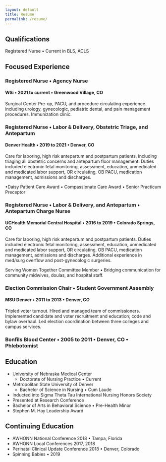 ```yaml
---
layout: default
title: Resume
permalink: /resume/
---
```


## Qualifications
Registered Nurse • Current in BLS, ACLS

## Focused Experience

### Registered Nurse • Agency Nurse
#### WSi • 2021 to current • Greenwood Village, CO
Surgical Center Pre-op, PACU, and procedure circulating experience including urology, gynecologic, pediatric dental, and pain management procedures. Immunization clinic.

### Registered Nurse • Labor & Delivery, Obstetric Triage, and Antepartum
#### Denver Health • 2019 to 2021 • Denver, CO

Care for laboring, high risk antepartum and postpartum patients, including triaging all obstetric concerns and antepartum floor management. Duties included electronic fetal monitoring, assessment, education, unmedicated and medicated labor support, OR circulating, OB PACU, medication management, admissions and discharges.

•Daisy Patient Care Award  • Compassionate Care Award • Senior Practicum Preceptor

### Registered Nurse • Labor & Delivery, and Antepartum • Antepartum Charge Nurse 

#### UCHealth Memorial Central Hospital • 2016 to 2019 • Colorado Springs, CO
Care for laboring, high risk antepartum and postpartum patients. Duties included electronic fetal monitoring, assessment, education, unmedicated and medicated labor support, OR circulating, OB PACU, medication management, admissions and discharges. Additional experience in med/surg overflow and post-gynecologic surgeries.

Serving Women Together Committee Member • Bridging communication for community midwives, doulas, and hospital staff.

### Election Commission Chair • Student Government Assembly
#### MSU Denver • 2011 to 2013 • Denver, CO
Tripled voter turnout. Hired and managed team of commissioners. Implemented candidate and voter recruitment and education; code and bylaw overhaul. Led election coordination between three colleges and campus services.

### Bonfils Blood Center • 2005 to 2011 • Denver, CO • Phlebotomist

## Education

- University of Nebraska Medical Center
    - Doctorate of Nursing Practice • Current
- Metropolitan State University of Denver
    - Bachelor of Science in Nursing • Cum Laude
- Inducted into Sigma Theta Tau International Nursing Honors Society
- Presented at Research Conference
- Bachelor of Arts in Behavioral Science • Pre-Health Minor
- Stephen M. Hay Leadership Award

## Continuing Education
- AWHONN National Conference 2018 • Tampa, Florida
- AWHONN Local Conferences 2017, 2018
- Perinatal Clinical Update Conference 2018 • Denver, Colorado
- Spinning Babies • 2019

